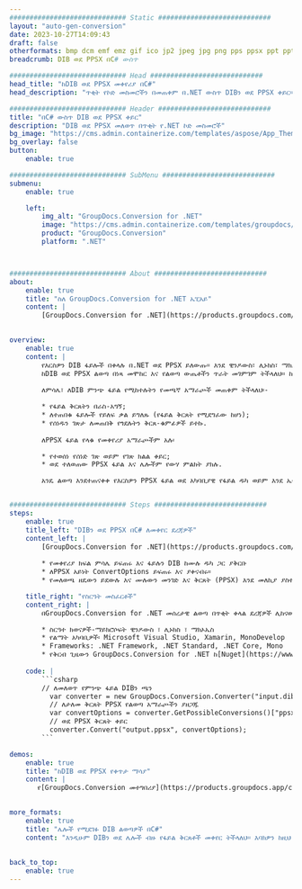 ```yaml
---
############################# Static ############################
layout: "auto-gen-conversion"
date: 2023-10-27T14:09:43
draft: false
otherformats: bmp dcm emf emz gif ico jp2 jpeg jpg png pps ppsx ppt pptx psb psd svg svgz tga tif tiff webp wmf wmz
breadcrumb: DIB ወደ PPSX በC# ውስጥ

############################# Head ############################
head_title: "ከDIB ወደ PPSX መቀየሪያ በC#"
head_description: "ጥቂት የኮድ መስመሮችን በመጠቀም በ.NET ውስጥ DIBን ወደ PPSX ቀይር። ከ160 በላይ የፋይል ቅርጸቶችን ለመቀየር የGroupDocs Document Conversion API ተጠቀም።"

############################# Header ############################
title: "በC# ውስጥ DIB ወደ PPSX ቀይር"
description: "DIB ወደ PPSX መለወጥ በጥቂት የ.NET ኮድ መስመሮች"
bg_image: "https://cms.admin.containerize.com/templates/aspose/App_Themes/V3/images/bg/header1.png"
bg_overlay: false
button:
    enable: true

############################# SubMenu ############################
submenu:
    enable: true

    left:
        img_alt: "GroupDocs.Conversion for .NET"
        image: "https://cms.admin.containerize.com/templates/groupdocs/images/product-logos/90x90-noborder/groupdocs-conversion-net.png"
        product: "GroupDocs.Conversion"
        platform: ".NET"



############################# About ############################
about:
    enable: true
    title: "ስለ GroupDocs.Conversion for .NET ኤፒአይ"
    content: |
        [GroupDocs.Conversion for .NET](https://products.groupdocs.com/conversion/net/) የማይክሮሶፍት ዎርድን፣ ኤክሴልን፣ ፓወር ፖይንት፣ ፒዲኤፍ፣ ቪዚዮ እና ሌሎች ቅርጸቶችን ለመቀየር ጥቅም ላይ ሊውል ይችላል። GroupDocs.Conversion ከፍተኛ አፈጻጸም በሚያስፈልግበት ለኋላ-መጨረሻ እና ውስጣዊ ስርዓቶች ተስማሚ የሆነ ራሱን የቻለ ኤፒአይ ነው። እንደ Microsoft ወይም Open Office ባሉ ሶፍትዌሮች ላይ የተመካ አይደለም.
    

overview:
    enable: true
    content: |
        የእርስዎን DIB ፋይሎች በቀላሉ በ.NET ወደ PPSX ይለውጡ። እንደ ዊንዶውስ፣ ሊኑክስ፣ ማክኦኤስ ባሉ በማንኛውም የመሳሪያ ስርዓት ላይ ሁለት የC# ኮድ መስመሮችን መጠቀም ይችላሉ።
        ከDIB ወደ PPSX ልወጣ በነጻ መሞከር እና የልወጣ ውጤቶችን ጥራት መገምገም ትችላለህ። ከቀላል የፋይል ልወጣ ሁኔታዎች ጋር ምንጭ DIB ፋይልን ለመጫን እና ውጤቱን PPSXን ለማስቀመጥ ተጨማሪ የላቁ አማራጮችን መሞከር ትችላለህ። 
        
        ለምሳሌ፣ ለDIB ምንጭ ፋይል የሚከተሉትን የመጫኛ አማራጮች መጠቀም ትችላለህ፡-

        * የፋይል ቅርጸትን በራስ-አግኝ;
        * ለተጠበቁ ፋይሎች የይለፍ ቃል ይግለጹ (የፋይል ቅርጸት የሚደግፈው ከሆነ);
        * የሰነዱን ገጽታ ለመጠበቅ የጎደሉትን ቅርጸ-ቁምፊዎች ይተኩ.
        
        ለPPSX ፋይል የላቁ የመቀየሪያ አማራጮችም አሉ፡

        * የተወሰነ የሰነድ ገጽ ወይም የገጽ ክልል ቀይር;
        * ወደ ተለወጠው PPSX ፋይል እና ሌሎችም የውሃ ምልክት ያክሉ.

        አንዴ ልወጣ እንደተጠናቀቀ የእርስዎን PPSX ፋይል ወደ አካባቢያዊ የፋይል ዱካ ወይም እንደ ኤፍቲፒ፣ Amazon S3፣ Google Drive፣ Dropbox ወዘተ የመሳሰሉ የሶስተኛ ወገን ማከማቻ ማስቀመጥ ይችላሉ። እባክዎን ያስተውሉ - DIBን ወደ {{ ለመቀየር ምንም ተጨማሪ ሶፍትዌር መጫን አያስፈልግም - እንደ MS Office፣ Open Office፣ Adobe Acrobat Reader ወዘተ።


############################# Steps ############################
steps:
    enable: true
    title_left: "DIBን ወደ PPSX በC# ለመቀየር ደረጃዎች"
    content_left: |
        [GroupDocs.Conversion for .NET](https://products.groupdocs.com/conversion/net/) ገንቢዎች የDIB ፋይልን ወደ PPSX በጥቂት የኮድ መስመሮች እንዲቀይሩት ቀላል ያደርገዋል።
        
        * የመቀየሪያ ክፍል ምሳሌ ይፍጠሩ እና ፋይሉን DIB ከሙሉ ዱካ ጋር ያቅርቡ
        * ለPPSX አይነት ConvertOptions ይፍጠሩ እና ያቀናብሩ።
        * የመለወጫ ዘዴውን ይደውሉ እና ሙሉውን መንገድ እና ቅርጸት (PPSX) እንደ መለኪያ ያስተላልፉ

    title_right: "የስርዓት መስፈርቶች"
    content_right: |
        በGroupDocs.Conversion for .NET መሰረታዊ ልወጣ በጥቂት ቀላል ደረጃዎች ሊከናወን ይችላል። የእኛ ኤፒአይዎች በሁሉም ዋና መድረኮች እና ኦፕሬቲንግ ሲስተሞች ላይ ይደገፋሉ። ከዚህ በታች ያለውን ኮድ ከመፈፀምዎ በፊት የሚከተሉት ቅድመ ሁኔታዎች በስርዓትዎ ላይ መጫኑን ያረጋግጡ።

        * ስርዓተ ክወናዎች-ማይክሮሶፍት ዊንዶውስ ፣ ሊኑክስ ፣ ማክኦኤስ
        * የልማት አካባቢዎች፡ Microsoft Visual Studio, Xamarin, MonoDevelop
        * Frameworks: .NET Framework, .NET Standard, .NET Core, Mono
        * የቅርብ ጊዜውን GroupDocs.Conversion for .NET ከ[Nuget](https://www.nuget.org/packages/groupdocs.conversion) ያግኙ
         
    code: |
        ```csharp    
        // ለመለወጥ የምንጭ ፋይል DIBን ጫን
          var converter = new GroupDocs.Conversion.Converter("input.dib");
          // ለታለመ ቅርጸት PPSX የልወጣ አማራጮችን ያዘጋጁ
          var convertOptions = converter.GetPossibleConversions()["ppsx"].ConvertOptions;
          // ወደ PPSX ቅርጸት ቀይር
          converter.Convert("output.ppsx", convertOptions);
        ```

demos:
    enable: true
    title: "ከDIB ወደ PPSX የቀጥታ ማሳያ"
    content: |
       የ[GroupDocs.Conversion መተግበሪያ](https://products.groupdocs.app/conversion/family) ድር ጣቢያን በመጎብኘት DIBን ወደ PPSX ቀይር። የመስመር ላይ ማሳያ የሚከተሉትን ጥቅሞች አሉት
          

more_formats:
    enable: true
    title: "ሌሎች የሚደገፉ DIB ልወጣዎች በC#"
    content: "እንዲሁም DIBን ወደ ሌሎች ብዙ የፋይል ቅርጸቶች መቀየር ትችላለህ። እባክዎን ከዚህ በታች ያለውን ዝርዝር ይመልከቱ።"
       
       
back_to_top:
    enable: true
---
```

